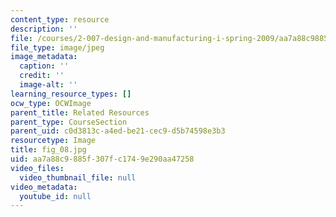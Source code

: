 ```yaml
---
content_type: resource
description: ''
file: /courses/2-007-design-and-manufacturing-i-spring-2009/aa7a88c9885f307fc1749e290aa47258_fig_08.jpg
file_type: image/jpeg
image_metadata:
  caption: ''
  credit: ''
  image-alt: ''
learning_resource_types: []
ocw_type: OCWImage
parent_title: Related Resources
parent_type: CourseSection
parent_uid: c0d3813c-a4ed-be21-cec9-d5b74598e3b3
resourcetype: Image
title: fig_08.jpg
uid: aa7a88c9-885f-307f-c174-9e290aa47258
video_files:
  video_thumbnail_file: null
video_metadata:
  youtube_id: null
---
```

